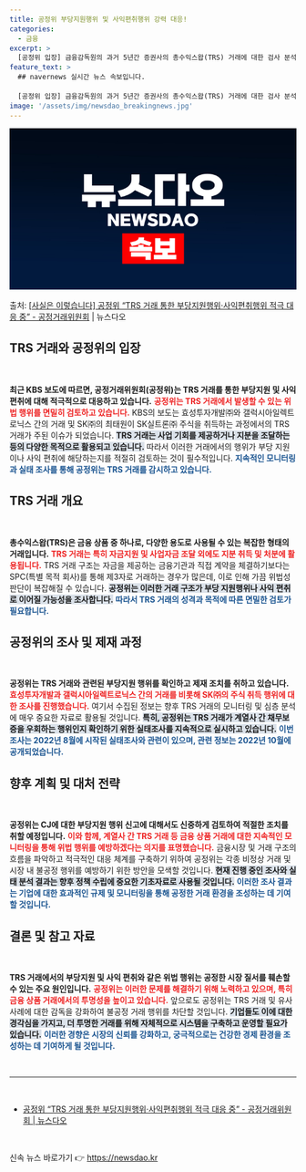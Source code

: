 ```yaml
---
title: 공정위 부당지원행위 및 사익편취행위 강력 대응!
categories:
  - 금융
excerpt: >
  [공정위 입장] 금융감독원의 과거 5년간 증권사의 총수익스왑(TRS) 거래에 대한 검사 분석 결과 중 공정위…
feature_text: >
  ## navernews 실시간 뉴스 속보입니다.

  [공정위 입장] 금융감독원의 과거 5년간 증권사의 총수익스왑(TRS) 거래에 대한 검사 분석 결과 중 공정위…
image: '/assets/img/newsdao_breakingnews.jpg'
---
```


![뉴스다오 속보](/assets/img/newsdao_breakingnews.jpg)

<p>출처: <a href="https://newsdao.kr/1713" rel="dofollow">[사실은 이렇습니다] 공정위 “TRS 거래 통한 부당지원행위·사익편취행위 적극 대응 중” - 공정거래위원회</a> | 뉴스다오</p>

<h2 data-ke-size="size26">TRS 거래와 공정위의 입장</h2>

<p data-ke-size="size16">&nbsp;</p>
<strong>최근 KBS 보도에 따르면, 공정거래위원회(공정위)는 TRS 거래를 통한 부당지원 및 사익편취에 대해 적극적으로 대응하고 있습니다.</strong> <b><span style="color: #ee2323;">공정위는 TRS 거래에서 발생할 수 있는 위법 행위를 면밀히 검토하고 있습니다.</span></b> KBS의 보도는 효성투자개발㈜와 갤럭시아일렉트로닉스 간의 거래 및 SK㈜의 최태원이 SK실트론㈜ 주식을 취득하는 과정에서의 TRS 거래가 주된 이슈가 되었습니다. <b><span style="background-color: #21538527;">TRS 거래는 사업 기회를 제공하거나 지분을 조달하는 등의 다양한 목적으로 활용되고 있습니다.</span></b> 따라서 이러한 거래에서의 행위가 부당 지원이나 사익 편취에 해당하는지를 적절히 검토하는 것이 필수적입니다. <b><span style="color: #1a5490;">지속적인 모니터링과 실태 조사를 통해 공정위는 TRS 거래를 감시하고 있습니다.</span></b>

<h2 data-ke-size="size26">TRS 거래 개요</h2>

<p data-ke-size="size16">&nbsp;</p>
<strong>총수익스왑(TRS)은 금융 상품 중 하나로, 다양한 용도로 사용될 수 있는 복잡한 형태의 거래입니다.</strong> <b><span style="color: #ee2323;">TRS 거래는 특히 자금지원 및 사업자금 조달 외에도 지분 취득 및 처분에 활용됩니다.</span></b> TRS 거래 구조는 자금을 제공하는 금융기관과 직접 계약을 체결하기보다는 SPC(특별 목적 회사)를 통해 제3자로 거래하는 경우가 많은데, 이로 인해 가끔 위법성 판단이 복잡해질 수 있습니다. <b><span style="background-color: #21538527;">공정위는 이러한 거래 구조가 부당 지원행위나 사익 편취로 이어질 가능성을 조사합니다.</span></b> <b><span style="color: #1a5490;">따라서 TRS 거래의 성격과 목적에 따른 면밀한 검토가 필요합니다.</span></b>

<h2 data-ke-size="size26">공정위의 조사 및 제재 과정</h2>

<p data-ke-size="size16">&nbsp;</p>
<strong>공정위는 TRS 거래와 관련된 부당지원 행위를 확인하고 제재 조치를 취하고 있습니다.</strong> <b><span style="color: #ee2323;">효성투자개발과 갤럭시아일렉트로닉스 간의 거래를 비롯해 SK㈜의 주식 취득 행위에 대한 조사를 진행했습니다.</span></b> 여기서 수집된 정보는 향후 TRS 거래의 모니터링 및 심층 분석에 매우 중요한 자료로 활용될 것입니다. <b><span style="background-color: #21538527;">특히, 공정위는 TRS 거래가 계열사 간 채무보증을 우회하는 행위인지 확인하기 위한 실태조사를 지속적으로 실시하고 있습니다.</span></b> <b><span style="color: #1a5490;">이번 조사는 2022년 8월에 시작된 실태조사와 관련이 있으며, 관련 정보는 2022년 10월에 공개되었습니다.</span></b>

<h2 data-ke-size="size26">향후 계획 및 대처 전략</h2>

<p data-ke-size="size16">&nbsp;</p>
<strong>공정위는 CJ에 대한 부당지원 행위 신고에 대해서도 신중하게 검토하여 적절한 조치를 취할 예정입니다.</strong> <b><span style="color: #ee2323;">이와 함께, 계열사 간 TRS 거래 등 금융 상품 거래에 대한 지속적인 모니터링을 통해 위법 행위를 예방하겠다는 의지를 표명했습니다.</span></b> 금융시장 및 거래 구조의 흐름을 파악하고 적극적인 대응 체계를 구축하기 위하여 공정위는 각종 비정상 거래 및 시장 내 불공정 행위를 예방하기 위한 방안을 모색할 것입니다. <b><span style="background-color: #21538527;">현재 진행 중인 조사와 실태 분석 결과는 향후 정책 수립에 중요한 기초자료로 사용될 것입니다.</span></b> <b><span style="color: #1a5490;">이러한 조사 결과는 기업에 대한 효과적인 규제 및 모니터링을 통해 공정한 거래 환경을 조성하는 데 기여할 것입니다.</span></b>

<h2 data-ke-size="size26">결론 및 참고 자료</h2>

<p data-ke-size="size16">&nbsp;</p>
<strong>TRS 거래에서의 부당지원 및 사익 편취와 같은 위법 행위는 공정한 시장 질서를 훼손할 수 있는 주요 원인입니다.</strong> <b><span style="color: #ee2323;">공정위는 이러한 문제를 해결하기 위해 노력하고 있으며, 특히 금융 상품 거래에서의 투명성을 높이고 있습니다.</span></b> 앞으로도 공정위는 TRS 거래 및 유사 사례에 대한 감독을 강화하여 불공정 거래 행위를 차단할 것입니다. <b><span style="background-color: #21538527;">기업들도 이에 대한 경각심을 가지고, 더 투명한 거래를 위해 자체적으로 시스템을 구축하고 운영할 필요가 있습니다.</span></b> <b><span style="color: #1a5490;">이러한 경향은 시장의 신뢰를 강화하고, 궁극적으로는 건강한 경제 환경을 조성하는 데 기여하게 될 것입니다.</span></b>

<p data-ke-size="size16">&nbsp;</p>
<hr>

<p data-ke-size="size16">&nbsp;</p>
<ul>
    <li><a href="https://newsdao.kr/1713">공정위 “TRS 거래 통한 부당지원행위·사익편취행위 적극 대응 중” - 공정거래위원회 | 뉴스다오</a></li>
</ul> 

<p data-ke-size="size16">&nbsp;</p>   

신속 뉴스 바로가기 👉 <a href="https://newsdao.kr" rel="dofollow">https://newsdao.kr</a>


